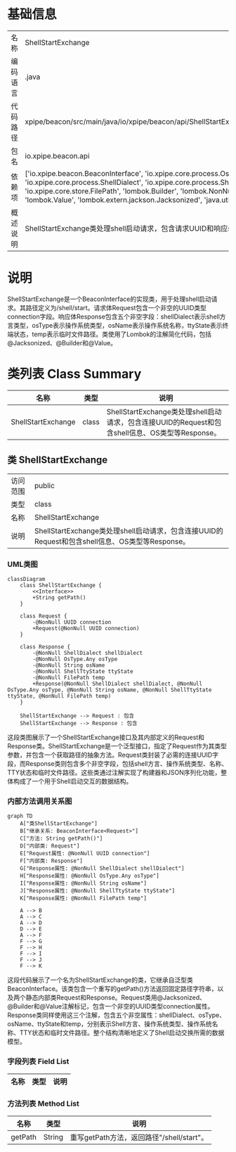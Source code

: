 # 基础信息

|      |      |
|------|------|
| 名称 | ShellStartExchange |
| 编码语言 | .java |
| 代码路径 | xpipe/beacon/src/main/java/io/xpipe/beacon/api/ShellStartExchange.java |
| 包名 | io.xpipe.beacon.api |
| 依赖项 | ['io.xpipe.beacon.BeaconInterface', 'io.xpipe.core.process.OsType', 'io.xpipe.core.process.ShellDialect', 'io.xpipe.core.process.ShellTtyState', 'io.xpipe.core.store.FilePath', 'lombok.Builder', 'lombok.NonNull', 'lombok.Value', 'lombok.extern.jackson.Jacksonized', 'java.util.UUID'] |
| 概述说明 | ShellStartExchange类处理shell启动请求，包含请求UUID和响应shell信息。 |

# 说明

ShellStartExchange是一个BeaconInterface的实现类，用于处理shell启动请求。其路径定义为/shell/start。请求体Request包含一个非空的UUID类型connection字段。响应体Response包含五个非空字段：shellDialect表示shell方言类型，osType表示操作系统类型，osName表示操作系统名称，ttyState表示终端状态，temp表示临时文件路径。类使用了Lombok的注解简化代码，包括@Jacksonized、@Builder和@Value。

# 类列表 Class Summary

| 名称   | 类型  | 说明 |
|-------|------|-------------|
| ShellStartExchange | class | ShellStartExchange类处理shell启动请求，包含连接UUID的Request和包含shell信息、OS类型等Response。 |



## 类 ShellStartExchange

|      |      |
|------|------|
| 访问范围 | public |
| 类型 | class |
| 名称 | ShellStartExchange |
| 说明 | ShellStartExchange类处理shell启动请求，包含连接UUID的Request和包含shell信息、OS类型等Response。 |


### UML类图

```mermaid
classDiagram
    class ShellStartExchange {
        <<Interface>>
        +String getPath()
    }
    
    class Request {
        -@NonNull UUID connection
        +Request(@NonNull UUID connection)
    }
    
    class Response {
        -@NonNull ShellDialect shellDialect
        -@NonNull OsType.Any osType
        -@NonNull String osName
        -@NonNull ShellTtyState ttyState
        -@NonNull FilePath temp
        +Response(@NonNull ShellDialect shellDialect, @NonNull OsType.Any osType, @NonNull String osName, @NonNull ShellTtyState ttyState, @NonNull FilePath temp)
    }
    
    ShellStartExchange --> Request : 包含
    ShellStartExchange --> Response : 包含
```

这段类图展示了一个ShellStartExchange接口及其内部定义的Request和Response类。ShellStartExchange是一个泛型接口，指定了Request作为其类型参数，并包含一个获取路径的抽象方法。Request类封装了必需的连接UUID字段，而Response类则包含多个非空字段，包括shell方言、操作系统类型、名称、TTY状态和临时文件路径。这些类通过注解实现了构建器和JSON序列化功能，整体构成了一个用于Shell启动交互的数据结构。


### 内部方法调用关系图

```mermaid
graph TD
    A["类ShellStartExchange"]
    B["继承关系: BeaconInterface<Request>"]
    C["方法: String getPath()"]
    D["内部类: Request"]
    E["Request属性: @NonNull UUID connection"]
    F["内部类: Response"]
    G["Response属性: @NonNull ShellDialect shellDialect"]
    H["Response属性: @NonNull OsType.Any osType"]
    I["Response属性: @NonNull String osName"]
    J["Response属性: @NonNull ShellTtyState ttyState"]
    K["Response属性: @NonNull FilePath temp"]

    A --> B
    A --> C
    A --> D
    D --> E
    A --> F
    F --> G
    F --> H
    F --> I
    F --> J
    F --> K
```

这段代码展示了一个名为ShellStartExchange的类，它继承自泛型类BeaconInterface<Request>。该类包含一个重写的getPath()方法返回固定路径字符串，以及两个静态内部类Request和Response。Request类用@Jacksonized、@Builder和@Value注解标记，包含一个非空的UUID类型connection属性。Response类同样使用这三个注解，包含五个非空属性：shellDialect、osType、osName、ttyState和temp，分别表示Shell方言、操作系统类型、操作系统名称、TTY状态和临时文件路径。整个结构清晰地定义了Shell启动交换所需的数据模型。

### 字段列表 Field List

| 名称  | 类型  | 说明 |
|-------|-------|------|

### 方法列表 Method List

| 名称  | 类型  | 说明 |
|-------|-------|------|
| getPath | String | 重写getPath方法，返回路径"/shell/start"。 |




